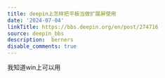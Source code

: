 ```yaml
---
title: deepin上怎样把平板当做扩展屏使用
date: '2024-07-04'
linkTitle: https://bbs.deepin.org/en/post/274716
source: deepin_bbs
description:  berners 
disable_comments: true
---
```

我知道win上可以用
